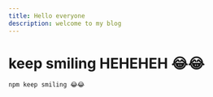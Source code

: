 ```yaml
---
title: Hello everyone
description: welcome to my blog
---
```


# keep smiling HEHEHEH 😂😂

`npm keep smiling 😂😂`
